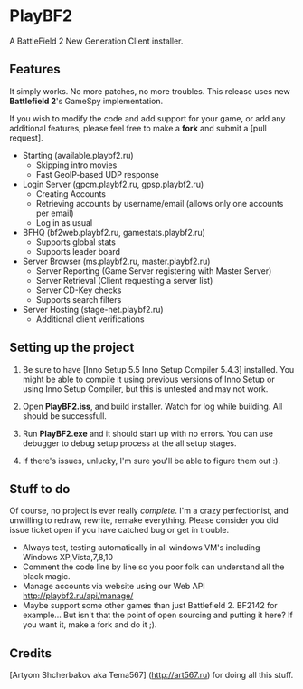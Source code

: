 PlayBF2
==============

A BattleField 2 New Generation Client installer.

Features
---------------------
It simply works. No more patches, no more troubles.
This release uses new **Battlefield 2**'s GameSpy implementation. 

If you wish to modify the code and add support for your game, or add any additional features, please feel free to make a **fork** and submit a [pull request].

- Starting (available.playbf2.ru)
    - Skipping intro movies
    - Fast GeoIP-based UDP response
- Login Server (gpcm.playbf2.ru, gpsp.playbf2.ru)
    - Creating Accounts
    - Retrieving accounts by username/email (allows only one accounts per email)
    - Log in as usual
- BFHQ (bf2web.playbf2.ru, gamestats.playbf2.ru)
    - Supports global stats
    - Supports leader board
- Server Browser (ms.playbf2.ru, master.playbf2.ru)
    - Server Reporting (Game Server registering with Master Server)
    - Server Retrieval (Client requesting a server list)
    - Server CD-Key checks
    - Supports search filters
- Server Hosting (stage-net.playbf2.ru)
    - Additional client verifications

Setting up the project
---------------------
1. Be sure to have [Inno Setup 5.5 Inno Setup Compiler 5.4.3] installed. You might be able to compile it using previous versions of Inno Setup or using Inno Setup Compiler, but this is untested and may not work.

2. Open **PlayBF2.iss**, and build installer. Watch for log while building. All should be successfull.

3. Run **PlayBF2.exe** and it should start up with no errors. You can use debugger to debug setup process at the all setup stages.

4. If there's issues, unlucky, I'm sure you'll be able to figure them out :).
    
Stuff to do
---------------------
Of course, no project is ever really *complete*. I'm a crazy perfectionist, and unwilling to redraw, rewrite, remake everything. 
Please consider you did issue ticket open if you have catched bug or get in trouble.

- Always test, testing automatically in all windows VM's including Windows XP,Vista,7,8,10
- Comment the code line by line so you poor folk can understand all the black magic.
- Manage accounts via website using our Web API http://playbf2.ru/api/manage/
- Maybe support some other games than just Battlefield 2. BF2142 for example... But isn't that the point of open sourcing and putting it here? If you  want it, make a fork and do it ;).

Credits
---------------------

[Artyom Shcherbakov aka Tema567] (http://art567.ru) for doing all this stuff.